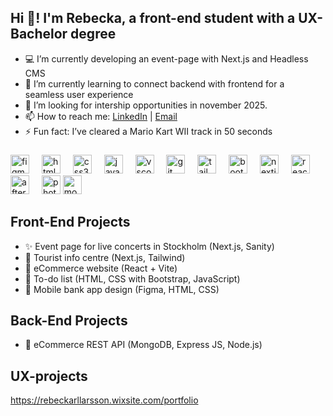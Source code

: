 ## Hi 👋! I'm Rebecka, a front-end student with a UX-Bachelor degree

- 💻 I’m currently developing an event-page with Next.js and Headless CMS
- 🌱 I’m currently learning to connect backend with frontend for a seamless user experience
- 💼 I’m looking for intership opportunities in november 2025.
- 📫 How to reach me: [LinkedIn](https://www.linkedin.com/in/rebecka-rl-larsson) | [Email](mailto:rebecka.rl.larsson@gmail.com)
- ⚡ Fun fact: I’ve cleared a Mario Kart WII track in 50 seconds

###

<div align="left">
  <img src="https://cdn.jsdelivr.net/gh/devicons/devicon/icons/figma/figma-original.svg" height="30" alt="figma logo"  />
  <img width="12" />
  <img src="https://cdn.jsdelivr.net/gh/devicons/devicon/icons/html5/html5-original.svg" height="30" alt="html5 logo"  />
  <img width="12" />
  <img src="https://cdn.jsdelivr.net/gh/devicons/devicon/icons/css3/css3-original.svg" height="30" alt="css3 logo"  />
  <img width="12" />
  <img src="https://cdn.jsdelivr.net/gh/devicons/devicon/icons/javascript/javascript-original.svg" height="30" alt="javascript logo"  />
  <img width="12" />
  <img src="https://cdn.jsdelivr.net/gh/devicons/devicon/icons/vscode/vscode-original.svg" height="30" alt="vscode logo"  />
  <img width="12" />
  <img src="https://cdn.jsdelivr.net/gh/devicons/devicon/icons/git/git-original.svg" height="30" alt="git logo"  />
  <img width="12" />
  <img src="https://cdn.jsdelivr.net/gh/devicons/devicon/icons/tailwindcss/tailwindcss-original.svg" height="30" alt="tailwind logo"  />
  <img width="12" />
  <img src="https://cdn.jsdelivr.net/gh/devicons/devicon/icons/bootstrap/bootstrap-original.svg" height="30" alt="bootstrap logo"  />
  <img width="12" />
  <img src="https://cdn.jsdelivr.net/gh/devicons/devicon/icons/nextjs/nextjs-original.svg" height="30" alt="nextjs logo"  />
  <img width="12" />
  <img src="https://cdn.jsdelivr.net/gh/devicons/devicon/icons/react/react-original.svg" height="30" alt="react logo"  />
  <img width="12" />
  <img src="https://cdn.jsdelivr.net/gh/devicons/devicon/icons/aftereffects/aftereffects-original.svg" height="30" alt="aftereffects logo"  />
  <img width="12" />
  <img src="https://cdn.jsdelivr.net/gh/devicons/devicon/icons/photoshop/photoshop-plain.svg" height="30" alt="photoshop logo"  />
  <img src="https://cdn.jsdelivr.net/gh/devicons/devicon/icons/mongodb/mongodb-original.svg" height="30" alt="mongodb logo"  />
  <img width="12" />
</div>

###

## Front-End Projects
- ✨ Event page for live concerts in Stockholm (Next.js, Sanity)
- 🧳 Tourist info centre (Next.js, Tailwind)
- 🛒 eCommerce website (React + Vite)
- 📝 To-do list (HTML, CSS with Bootstrap, JavaScript)
- 📱 Mobile bank app design (Figma, HTML, CSS)

## Back-End Projects
- 🛒 eCommerce REST API (MongoDB, Express JS, Node.js)

## UX-projects
https://rebeckarllarsson.wixsite.com/portfolio


